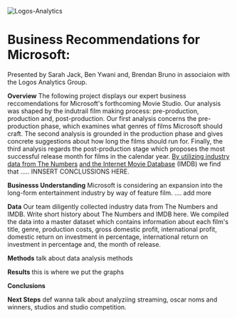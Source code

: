 
![Logos-Analytics](https://user-images.githubusercontent.com/85582924/186478411-b44c1e13-503d-44cf-b1f4-285a09951b76.jpeg)

# **Business Recommendations for Microsoft:**
Presented by Sarah Jack, Ben Ywani and, Brendan Bruno in associaion with the Logos Analytics Group.

**Overview**
The following project displays our expert business reccomendations for Microsoft's forthcoming Movie Studio. Our analysis was shaped by the indutrail film making process: pre-production, production and, post-production. Our first analysis concerns the pre-production phase, which examines what genres of films Microsoft should craft. The second analysis is grounded in the production phase and gives concrete suggestions about how long the films should run for. Finally, the third analysis regards the post-production stage which proposes the most successful release month for films in the calendar year. [By utilizing industry data from The Numbers](https://www.the-numbers.com/ "The Numbers") [and the Internet Movie Database](https://www.imdb.com/ "the Internet Movie Database") (IMDB) we find that ..... INNSERT CONCLUSSIONS HERE. 

**Businesss Understanding**
Microsoft is considering an expansion into the long-form entertainment industry by way of feature film. .... add more 

**Data**
Our team diligently collected industry data from The Numbers and IMDB. Write short history about The Numbers and IMDB here. 
We compiled the data into a master dataset which contains information about each film's title, genre, production costs, gross domestic profit, international profit, domestic return on investment in percentage, international return on investment in percentage and, the month of release. 

**Methods**
talk about data analysis methods

**Results**
this is where we put the graphs

**Conclusions**

**Next Steps**
def wanna talk about analyziing streaming, oscar noms and winners, studios and studio competition. 








